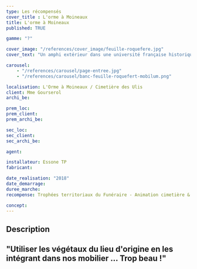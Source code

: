 ```yaml
---
type: Les récompensés
cover_title : L'orme à Moineaux
title: L'orme à Moineaux
published: TRUE

gamme: "?"

cover_image: "/references/cover_image/feuille-roquefere.jpg"
cover_text: "Un amphi extérieur dans une université française historique"

carousel:
    - "/references/carousel/page-entree.jpg"
    - "/references/carousel/banc-feuille-roquefert-mobilum.png"

localisation: L'Orme à Moineaux / Cimetière des Ulis
client: Mme Gourserol
archi_be:

prem_loc:
prem_client:
prem_archi_be:

sec_loc:
sec_client:
sec_archi_be:

agent:

installateur: Essone TP
fabricant:

date_realisation: "2018"
date_demarrage:
duree_marche:
recompense: Trophées territoriaux du Funéraire - Animation cimetière & Valorisation du patrimoine

concept:
---
```


## Description

## "Utiliser les végétaux du lieu d'origine en les intégrant dans nos mobilier ... Trop beau !"
